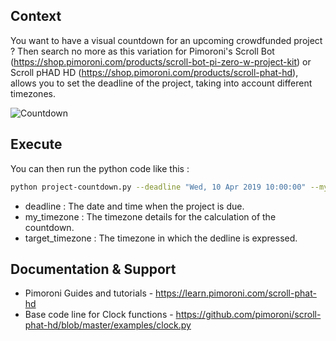 ## Context

You want to have a visual countdown for an upcoming crowdfunded project ?
Then search no more as this variation for Pimoroni's Scroll Bot (https://shop.pimoroni.com/products/scroll-bot-pi-zero-w-project-kit) or Scroll pHAD HD (https://shop.pimoroni.com/products/scroll-phat-hd), allows you to set the deadline of the project, taking into account different timezones.

![Countdown](https://github.com/pierreyvesbaloche/countdown/resources/scroll-countdown.png)

## Execute

You can then run the python code like this :

```bash
python project-countdown.py --deadline "Wed, 10 Apr 2019 10:00:00" --my_timezone "Europe/Paris" --target_timezone "US/Eastern" 
```
* deadline : The date and time when the project is due.
* my_timezone : The timezone details for the calculation of the countdown.
* target_timezone : The timezone in which the dedline is expressed.

## Documentation & Support

* Pimoroni Guides and tutorials - https://learn.pimoroni.com/scroll-phat-hd
* Base code line for Clock functions - https://github.com/pimoroni/scroll-phat-hd/blob/master/examples/clock.py